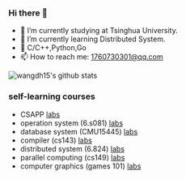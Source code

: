 ### Hi there 👋

<!--
**wangdh15/wangdh15** is a ✨ _special_ ✨ repository because its `README.md` (this file) appears on your GitHub profile.

Here are some ideas to get you started:

-->

- 🔭 I’m currently studying at Tsinghua University.
- 🌱 I’m currently learning Distributed System.
- 🔭 C/C++,Python,Go
- 📫 How to reach me: 1760730301@qq.com

![wangdh15's github stats](https://github-readme-stats.vercel.app/api?username=wangdh15&show_icons=true&theme=radical)


### self-learning courses

- CSAPP [labs](https://github.com/wangdh15/CSAPP)
- operation system (6.s081) [labs](https://github.com/wangdh15/xv6)
- database system (CMU15445) [labs](https://github.com/wangdh15/CMU15445)
- compiler (cs143) [labs](https://github.com/wangdh15/cs143)
- distributed system (6.824) [labs](https://github.com/wangdh15/6.824-lab)
- parallel computing (cs149) [labs](https://github.com/wangdh15/cs149)
- computer graphics (games 101) [labs](https://github.com/wangdh15/games101)
